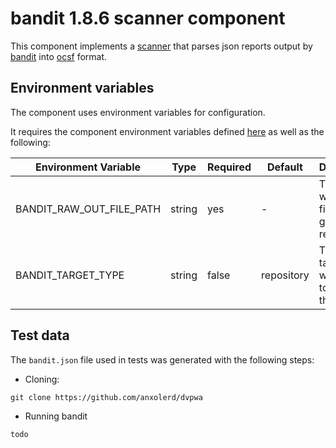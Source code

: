 # bandit 1.8.6 scanner component

This component implements a [scanner](https://github.com/smithy-security/smithy/blob/main/sdk/component/component.go)
that parses json reports output by [bandit](https://github.com/securego/gosec) into [ocsf](https://github.com/ocsf) format.

## Environment variables

The component uses environment variables for configuration.

It requires the component
environment variables defined [here](https://github.com/smithy-security/smithy/blob/main/sdk/README.md#component) as well
as the following:

| Environment Variable     | Type   | Required | Default    | Description                                             |
|--------------------------|--------|----------|------------|---------------------------------------------------------|
| BANDIT\_RAW\_OUT\_FILE\_PATH  | string | yes      | -          | The path where to find the gosec report                 |
| BANDIT\_TARGET\_TYPE         | string | false    | repository | The type of target that was used to generate the report |

## Test data

The `bandit.json` file used in tests was generated with the following steps:

* Cloning:

```shell
git clone https://github.com/anxolerd/dvpwa
```

* Running bandit

```shell
todo
```
